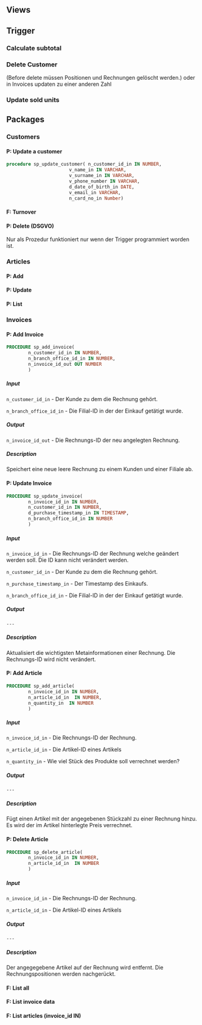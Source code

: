 

## Views



## Trigger

### Calculate subtotal



### Delete Customer

(Before delete müssen Positionen und Rechnungen gelöscht werden.) oder in Invoices updaten zu einer anderen Zahl 

### Update sold units





## Packages

### Customers

#### P: Update a customer

```sql
procedure sp_update_customer( n_customer_id_in IN NUMBER,
                       v_name_in IN VARCHAR,
                       v_surname_in IN VARCHAR,
                       v_phone_number IN VARCHAR,
                       d_date_of_birth_in DATE,
                       v_email_in VARCHAR,
                       n_card_no_in Number)
```

#### F: Turnover 

#### P: Delete (DSGVO)

Nur als Prozedur funktioniert nur wenn der Trigger programmiert worden ist. 

### Articles

#### P: Add

#### P: Update

#### P: List

### Invoices

#### P: Add Invoice
```sql
PROCEDURE sp_add_invoice(
        n_customer_id_in IN NUMBER,
        n_branch_office_id_in IN NUMBER,
        n_invoice_id_out OUT NUMBER
        )
```
##### Input

`n_customer_id_in` - Der Kunde zu dem die Rechnung gehört. 

`n_branch_office_id_in` - Die Filial-ID in der der Einkauf getätigt wurde. 

##### Output

`n_invoice_id_out` - Die Rechnungs-ID der neu angelegten Rechnung. 

##### Description

Speichert eine neue leere Rechnung zu einem Kunden und einer Filiale ab. 

#### P: Update Invoice

```sql
PROCEDURE sp_update_invoice(
        n_invoice_id_in IN NUMBER,
        n_customer_id_in IN NUMBER,
        d_purchase_timestamp_in IN TIMESTAMP,
        n_branch_office_id_in IN NUMBER
        )
```

##### Input

`n_invoice_id_in` - Die Rechnungs-ID der Rechnung welche geändert werden soll. Die ID kann nicht verändert werden. 

`n_customer_id_in` - Der Kunde zu dem die Rechnung gehört. 

`n_purchase_timestamp_in` - Der Timestamp des Einkaufs.

`n_branch_office_id_in` - Die Filial-ID in der der Einkauf getätigt wurde. 

##### Output

`---`

##### Description

Aktualisiert die wichtigsten Metainformationen einer Rechnung. Die Rechnungs-ID wird nicht verändert.

#### P: Add Article

```sql
PROCEDURE sp_add_article(
        n_invoice_id_in IN NUMBER,
        n_article_id_in  IN NUMBER,
        n_quantity_in  IN NUMBER
        )
```

##### Input

`n_invoice_id_in` - Die Rechnungs-ID der Rechnung. 

`n_article_id_in` - Die Artikel-ID eines Artikels

`n_quantity_in` - Wie viel Stück des Produkte soll verrechnet werden?

##### Output

`---`

##### Description

Fügt einen Artikel mit der angegebenen Stückzahl zu einer Rechnung hinzu. Es wird der im Artikel hinterlegte Preis verrechnet. 

#### P: Delete Article

```sql
PROCEDURE sp_delete_article(
        n_invoice_id_in IN NUMBER,
        n_article_id_in  IN NUMBER
        )
```

##### Input

`n_invoice_id_in` - Die Rechnungs-ID der Rechnung. 

`n_article_id_in` - Die Artikel-ID eines Artikels

##### Output

`---`

##### Description

Der angegegebene Artikel auf der Rechnung wird entfernt. Die Rechnungspositionen werden nachgerückt.  

#### F: List all

#### F: List invoice data

#### F: List articles (invoice_id IN)



